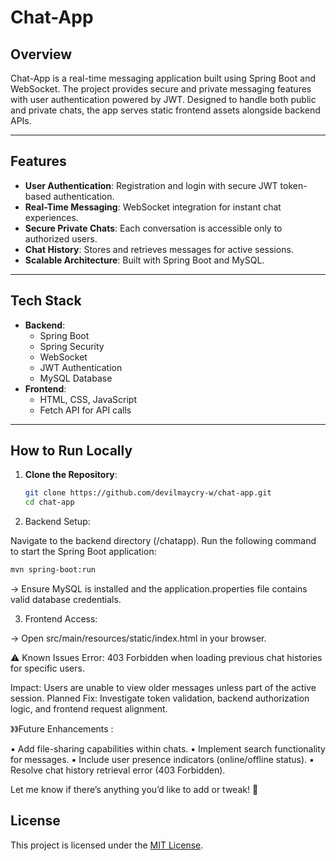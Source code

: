 # Chat-App

## Overview
Chat-App is a real-time messaging application built using Spring Boot and WebSocket. 
The project provides secure and private messaging features with user authentication powered by JWT. 
Designed to handle both public and private chats, the app serves static frontend assets alongside backend APIs.

---

## Features
- **User Authentication**: Registration and login with secure JWT token-based authentication.
- **Real-Time Messaging**: WebSocket integration for instant chat experiences.
- **Secure Private Chats**: Each conversation is accessible only to authorized users.
- **Chat History**: Stores and retrieves messages for active sessions.
- **Scalable Architecture**: Built with Spring Boot and MySQL.

---

## Tech Stack
- **Backend**:
  - Spring Boot
  - Spring Security
  - WebSocket
  - JWT Authentication
  - MySQL Database
- **Frontend**:
  - HTML, CSS, JavaScript
  - Fetch API for API calls

---

## How to Run Locally
1. **Clone the Repository**:
   ```bash
   git clone https://github.com/devilmaycry-w/chat-app.git
   cd chat-app

2. Backend Setup:

Navigate to the backend directory (/chatapp).
Run the following command to start the Spring Boot application:

```bash
mvn spring-boot:run
```

-> Ensure MySQL is installed and the application.properties file contains valid database credentials.

3. Frontend Access:

-> Open src/main/resources/static/index.html in your browser.


⚠️ Known Issues
Error: 403 Forbidden when loading previous chat histories for specific users.

Impact: Users are unable to view older messages unless part of the active session.
Planned Fix: Investigate token validation, backend authorization logic, and frontend request alignment.

》》Future Enhancements :

▪︎ Add file-sharing capabilities within chats.
▪︎ Implement search functionality for messages.
▪︎ Include user presence indicators (online/offline status).
▪︎ Resolve chat history retrieval error (403 Forbidden).


Let me know if there’s anything you’d like to add or tweak! 🚀

## License

This project is licensed under the [MIT License](LICENSE).